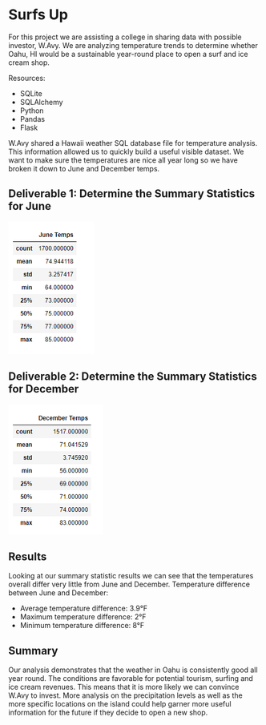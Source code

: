 # Surfs Up
For this project we are assisting a college in sharing data with possible investor, W.Avy. We are analyzing temperature trends to determine whether Oahu, HI would be a sustainable year-round place to open a surf and ice cream shop. 

Resources:
* SQLite
* SQLAlchemy
* Python
* Pandas
* Flask

W.Avy shared a Hawaii weather SQL database file for temperature analysis. This information allowed us to quickly build a useful visible dataset. We want to make sure the temperatures are nice all year long so we have broken it down to June and December temps.

## Deliverable 1: Determine the Summary Statistics for June 

![June_temps_summary](Resources/June_temps_summary.png)

## Deliverable 2: Determine the Summary Statistics for December
![December_temps_summary](Resources/Dec_temps_summary.png)

## Results 
Looking at our summary statistic results we can see that the temperatures overall differ very little from June and December. 
Temperature difference between June and December:
* Average temperature difference: 3.9°F
* Maximum temperature difference: 2°F
* Minimum temperature difference: 8°F

## Summary 
Our analysis demonstrates that the weather in Oahu is consistently good all year round. The conditions are favorable for potential tourism, surfing and ice cream revenues. This means that it is more likely we can convince W.Avy to invest. More analysis on the precipitation levels as well as the more specific locations on the island could help garner more useful information for the future if they decide to open a new shop.
